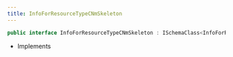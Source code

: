 ```yaml
---
title: InfoForResourceTypeCNmSkeleton
---
```


```csharp
public interface InfoForResourceTypeCNmSkeleton : ISchemaClass<InfoForResourceTypeCNmSkeleton>, ISchemaField, ISchemaClass, INativeHandle
```

- Implements

